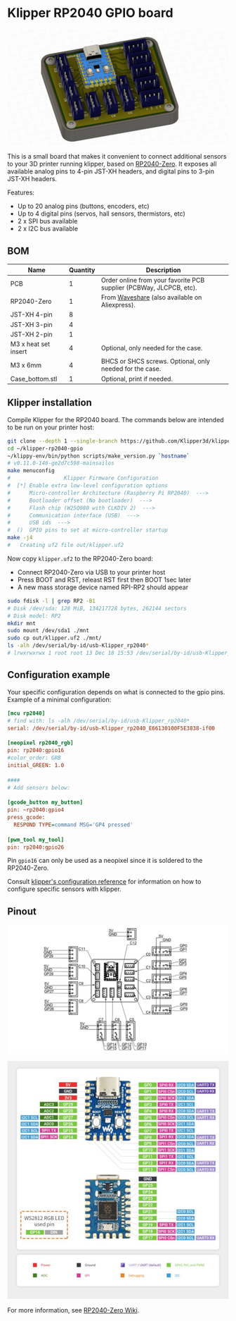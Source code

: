 # Klipper RP2040 GPIO board

![CAD Preview](images/banner.png)

This is a small board that makes it convenient to connect additional sensors to your 3D printer running klipper, based on [RP2040-Zero](https://www.waveshare.com/wiki/RP2040-Zero). It exposes all available analog pins to 4-pin JST-XH headers, and digital pins to 3-pin JST-XH headers.

Features:
* Up to 20 analog pins (buttons, encoders, etc)
* Up to 4 digital pins (servos, hall sensors, thermistors, etc)
* 2 x SPI bus available
* 2 x I2C bus available

## BOM

| Name | Quantity | Description |
|---|---|---|
| PCB | 1 | Order online from your favorite PCB supplier (PCBWay, JLCPCB, etc). |
| RP2040-Zero | 1 | From [Waveshare](https://www.waveshare.com/rp2040-zero.htm) (also available on Aliexpress).
| JST-XH 4-pin | 8 | |
| JST-XH 3-pin | 4 | |
| JST-XH 2-pin | 1 | |
| M3 x heat set insert | 4 | Optional, only needed for the case. |
| M3 x 6mm | 4 | BHCS or SHCS screws. Optional, only needed for the case. |
| Case_bottom.stl | 1 | Optional, print if needed. |

## Klipper installation

Compile Klipper for the RP2040 board. The commands below are intended to be run on your printer host:
```sh
git clone --depth 1 --single-branch https://github.com/Klipper3d/klipper.git ~/klipper-rp2040-gpio
cd ~/klipper-rp2040-gpio
~/klippy-env/bin/python scripts/make_version.py `hostname`
# v0.11.0-146-ge2d7c598-mainsailos
make menuconfig
#                 Klipper Firmware Configuration
#  [*] Enable extra low-level configuration options
#      Micro-controller Architecture (Raspberry Pi RP2040)  --->
#      Bootloader offset (No bootloader)  --->
#      Flash chip (W25Q080 with CLKDIV 2)  --->
#      Communication interface (USB)  --->
#      USB ids  --->
#  ()  GPIO pins to set at micro-controller startup
make -j4
#   Creating uf2 file out/klipper.uf2
```

Now copy `klipper.uf2` to the RP2040-Zero board:
* Connect RP2040-Zero via USB to your printer host
* Press BOOT and RST, releast RST first then BOOT 1sec later
* A new mass storage device named RPI-RP2 should appear

```sh
sudo fdisk -l | grep RP2 -B1
# Disk /dev/sda: 128 MiB, 134217728 bytes, 262144 sectors
# Disk model: RP2
mkdir mnt
sudo mount /dev/sda1 ./mnt
sudo cp out/klipper.uf2 ./mnt/
ls -alh /dev/serial/by-id/usb-Klipper_rp2040*
# lrwxrwxrwx 1 root root 13 Dec 18 15:53 /dev/serial/by-id/usb-Klipper_rp2040_E66130100F5E3838-if00 -> ../../ttyACM1
```

## Configuration example

Your specific configuration depends on what is connected to the gpio pins. Example of a minimal configuration:

```ini
[mcu rp2040]
# find with: ls -alh /dev/serial/by-id/usb-Klipper_rp2040*
serial: /dev/serial/by-id/usb-Klipper_rp2040_E66130100F5E3838-if00

[neopixel rp2040_rgb]
pin: rp2040:gpio16
#color_order: GRB
initial_GREEN: 1.0

####
# Add sensors below:

[gcode_button my_button]
pin: ~rp2040:gpio4
press_gcode:
  RESPOND TYPE=command MSG='GP4 pressed'

[pwm_tool my_tool]
pin: rp2040:gpio26
```

Pin `gpio16` can only be used as a neopixel since it is soldered to the RP2040-Zero.

Consult [klipper's configuration reference](https://www.klipper3d.org/Config_Reference.html) for information on how to configure specific sensors with klipper.

## Pinout

![Pinout](images/pinout.png)

![RP2040 pinout](images/rp2040-zero-schematics.png)

For more information, see [RP2040-Zero Wiki](https://www.waveshare.com/wiki/RP2040-Zero).

